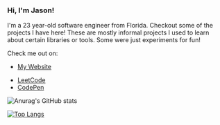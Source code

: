 ### Hi, I'm Jason!

<!--
**jasonknoll/jasonknoll** is a ✨ _special_ ✨ repository because its `README.md` (this file) appears on your GitHub profile.

Here are some ideas to get you started:

- 🔭 I’m currently working on ...
- 🌱 I’m currently learning ...
- 👯 I’m looking to collaborate on ...
- 🤔 I’m looking for help with ...
- 💬 Ask me about ...
- 📫 How to reach me: ...
- 😄 Pronouns: ...
- ⚡ Fun fact: ...
-->

I'm a 23 year-old software engineer from Florida. Checkout some of the projects I have here! These are mostly informal projects I used to learn about certain libraries or tools. Some were just experiments for fun! 

Check me out on:
<!--* [My personal site](https://www.jasonknoll.tech) -->
* [My Website](http://jasonknoll.net/)
<!--* [LinkedIn](https://www.linkedin.com/in/jason-knoll-587327ba/) -->
* [LeetCode](https://leetcode.com/kannoli/)
* [CodePen](https://codepen.io/kannoli)

![Anurag's GitHub stats](https://github-readme-stats.vercel.app/api?username=jasonknoll&count_private=true&theme=tokyonight)

[![Top Langs](https://github-readme-stats.vercel.app/api/top-langs/?username=jasonknoll)](https://github.com/anuraghazra/github-readme-stats)


